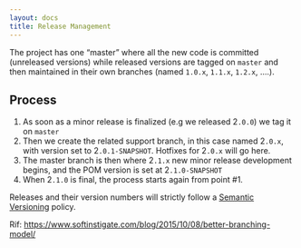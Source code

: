 ```yaml
---
layout: docs
title: Release Management
---
```


The project has one “master” where all the new code is committed
(unreleased versions) while released versions are tagged on `master` and
then maintained in their own branches (named `1.0.x`, `1.1.x`, `1.2.x`,
….).

## Process

1.  As soon as a minor release is finalized (e.g we released 2`.0.0`) we
    tag it on `master`
2.  Then we create the related support branch, in this case named
    2`.0.x`, with version set to 2`.0.1-SNAPSHOT`. Hotfixes for
    2`.0.x` will go here.
3.  The master branch is then where 2`.1.x` new minor release
    development begins, and the POM version is set at 2`.1.0-SNAPSHOT`
4.  When 2`.1.0` is final, the process starts again from point \#1.

Releases and their version numbers will strictly follow a [Semantic
Versioning](https://semver.org/) policy.

Rif: <https://www.softinstigate.com/blog/2015/10/08/better-branching-model/>
